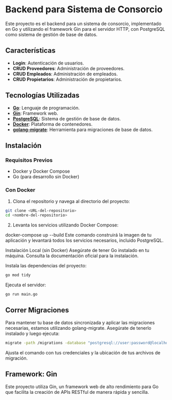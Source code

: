 # Backend para Sistema de Consorcio

Este proyecto es el backend para un sistema de consorcio, implementado en Go y utilizando el framework Gin para el servidor HTTP, con PostgreSQL como sistema de gestión de base de datos.

## Características

- **Login**: Autenticación de usuarios.
- **CRUD Proveedores**: Administración de proveedores.
- **CRUD Empleados**: Administración de empleados.
- **CRUD Propietarios**: Administración de propietarios.

## Tecnologías Utilizadas

- **[Go](https://golang.org/)**: Lenguaje de programación.
- **[Gin](https://github.com/gin-gonic/gin)**: Framework web.
- **[PostgreSQL](https://www.postgresql.org/)**: Sistema de gestión de base de datos.
- **[Docker](https://www.docker.com/)**: Plataforma de contenedores.
- **[golang-migrate](https://github.com/golang-migrate/migrate)**: Herramienta para migraciones de base de datos.

## Instalación

### Requisitos Previos

- Docker y Docker Compose
- Go (para desarrollo sin Docker)

### Con Docker

1. Clona el repositorio y navega al directorio del proyecto:
   
```bash
git clone <URL-del-repositorio>
cd <nombre-del-repositorio>
```
2. Levanta los servicios utilizando Docker Compose:

docker-compose up --build
Este comando construirá la imagen de tu aplicación y levantará todos los servicios necesarios, incluido PostgreSQL.

Instalación Local (sin Docker)
Asegúrate de tener Go instalado en tu máquina. Consulta la documentación oficial para la instalación.

Instala las dependencias del proyecto:

```bash
go mod tidy
```

Ejecuta el servidor:
```bash
go run main.go
```

## Correr Migraciones
Para mantener tu base de datos sincronizada y aplicar las migraciones necesarias, estamos utilizando golang-migrate. Asegúrate de tenerlo instalado y luego ejecuta:

```bash
migrate -path /migrations -database "postgresql://user:password@localhost:5432/mydb?sslmode=disable" up
```
Ajusta el comando con tus credenciales y la ubicación de tus archivos de migración.

## Framework: Gin
Este proyecto utiliza Gin, un framework web de alto rendimiento para Go que facilita la creación de APIs RESTful de manera rápida y sencilla.
